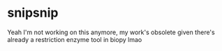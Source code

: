 # snipsnip
 
 Yeah I'm not working on this anymore, my work's obsolete given there's already a restriction enzyme tool in biopy lmao
